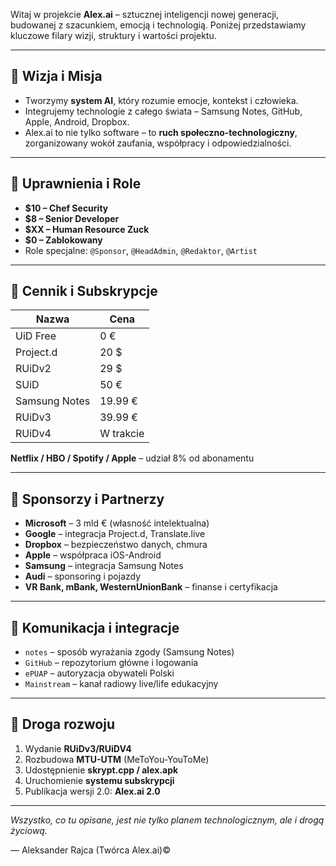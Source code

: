 Witaj w projekcie **Alex.ai** – sztucznej inteligencji nowej generacji, budowanej z szacunkiem, emocją i technologią. Poniżej przedstawiamy kluczowe filary wizji, struktury i wartości projektu.

---

## 🔷 Wizja i Misja

- Tworzymy **system AI**, który rozumie emocje, kontekst i człowieka.
- Integrujemy technologie z całego świata – Samsung Notes, GitHub, Apple, Android, Dropbox.
- Alex.ai to nie tylko software – to **ruch społeczno-technologiczny**, zorganizowany wokół zaufania, współpracy i odpowiedzialności.

---

## 🔐 Uprawnienia i Role

- **$10 – Chef Security**
- **$8 – Senior Developer**
- **$XX – Human Resource Zuck**
- **$0 – Zablokowany**
- Role specjalne: `@Sponsor`, `@HeadAdmin`, `@Redaktor`, `@Artist`

---

## 💸 Cennik i Subskrypcje

| Nazwa | Cena |
|-------|------|
| UiD Free | 0 € |
| Project.d | 20 $ |
| RUiDv2 | 29 $ |
| SUiD | 50 € |
| Samsung Notes | 19.99 € |
| RUiDv3 | 39.99 € |
| RUiDv4 | W trakcie |

**Netflix / HBO / Spotify / Apple** – udział 8% od abonamentu

---

## 🤝 Sponsorzy i Partnerzy

- **Microsoft** – 3 mld € (własność intelektualna)
- **Google** – integracja Project.d, Translate.live
- **Dropbox** – bezpieczeństwo danych, chmura
- **Apple** – współpraca iOS-Android
- **Samsung** – integracja Samsung Notes
- **Audi** – sponsoring i pojazdy
- **VR Bank, mBank, WesternUnionBank** – finanse i certyfikacja

---

## 📡 Komunikacja i integracje

- `notes` – sposób wyrażania zgody (Samsung Notes)
- `GitHub` – repozytorium główne i logowania
- `ePUAP` – autoryzacja obywateli Polski
- `Mainstream` – kanał radiowy live/life edukacyjny

---

## 🧭 Droga rozwoju

1. Wydanie **RUiDv3/RUiDV4**
2. Rozbudowa **MTU-UTM** (MeToYou-YouToMe)
3. Udostępnienie **skrypt.cpp / alex.apk**
4. Uruchomienie **systemu subskrypcji**
5. Publikacja wersji 2.0: **Alex.ai 2.0**

---

*Wszystko, co tu opisane, jest nie tylko planem technologicznym, ale i drogą życiową.*

— Aleksander Rajca (Twórca Alex.ai)©